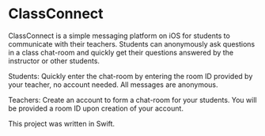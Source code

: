 # ClassConnect

ClassConnect is a simple messaging platform on iOS for students to communicate with their teachers. Students can anonymously ask questions in a class chat-room and quickly get their questions answered by the instructor or other students.

Students: Quickly enter the chat-room by entering the room ID provided by your teacher, no account needed. All messages are anonymous.

Teachers: Create an account to form a chat-room for your students. You will be provided a room ID upon creation of your account.

This project was written in Swift.

